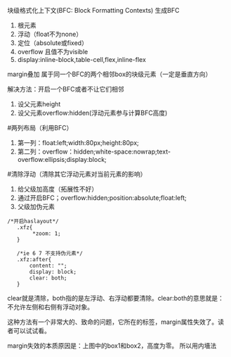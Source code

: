 块级格式化上下文(BFC: Block Formatting Contexts)
生成BFC
1. 根元素
2. 浮动（float不为none）
3. 定位（absolute或fixed）
4. overflow 且值不为visible
5. display:inline-block,table-cell,flex,inline-flex

margin叠加
属于同一个BFC的两个相邻box的块级元素（一定是垂直方向）

解决方法：开启一个BFC或者不让它们相邻
1. 设父元素height
2. 设父元素overflow:hidden(浮动元素参与计算BFC高度)

#两列布局（利用BFC）
1. 第一列：float:left;width:80px;height:80px;
2. 第二列：overflow：hidden;white-space:nowrap;text-overflow:ellipsis;display:block;

#清除浮动（清除其它浮动元素对当前元素的影响）
1. 给父级加高度（拓展性不好）
2. 通过开启BFC；overflow:hidden;position:absolute;float:left;
3. 父级加伪元素
 ```$xslt
/*开启haslayout*/
    .xfz{
         *zoom: 1;
    }
   			
    /*ie 6 7 不支持伪元素*/
    .xfz:after{
        content: "";
        display: block;
        clear: both;
    }
```

clear就是清除，both指的是左浮动、右浮动都要清除。clear:both的意思就是：不允许左侧和右侧有浮动对象。

这种方法有一个非常大的、致命的问题，它所在的标签，margin属性失效了。读者可以试试看。

margin失效的本质原因是：上图中的box1和box2，高度为零。
所以用内墻法

